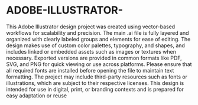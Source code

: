 # ADOBE-ILLUSTRATOR-
This Adobe Illustrator design project was created using vector-based workflows for scalability and precision. The main .ai file is fully layered and organized with clearly labeled groups and elements for ease of editing. The design makes use of custom color palettes, typography, and shapes, and includes linked or embedded assets such as images or textures when necessary. Exported versions are provided in common formats like PDF, SVG, and PNG for quick viewing or use across platforms. Please ensure that all required fonts are installed before opening the file to maintain text formatting. The project may include third-party resources such as fonts or illustrations, which are subject to their respective licenses. This design is intended for use in digital, print, or branding contexts and is prepared for easy adaptation or reuse
